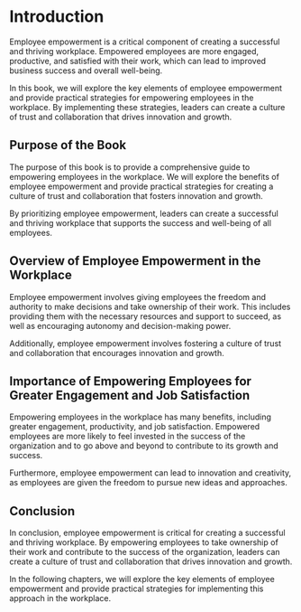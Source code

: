 Introduction
============

Employee empowerment is a critical component of creating a successful and thriving workplace. Empowered employees are more engaged, productive, and satisfied with their work, which can lead to improved business success and overall well-being.

In this book, we will explore the key elements of employee empowerment and provide practical strategies for empowering employees in the workplace. By implementing these strategies, leaders can create a culture of trust and collaboration that drives innovation and growth.

Purpose of the Book
-------------------

The purpose of this book is to provide a comprehensive guide to empowering employees in the workplace. We will explore the benefits of employee empowerment and provide practical strategies for creating a culture of trust and collaboration that fosters innovation and growth.

By prioritizing employee empowerment, leaders can create a successful and thriving workplace that supports the success and well-being of all employees.

Overview of Employee Empowerment in the Workplace
-------------------------------------------------

Employee empowerment involves giving employees the freedom and authority to make decisions and take ownership of their work. This includes providing them with the necessary resources and support to succeed, as well as encouraging autonomy and decision-making power.

Additionally, employee empowerment involves fostering a culture of trust and collaboration that encourages innovation and growth.

Importance of Empowering Employees for Greater Engagement and Job Satisfaction
------------------------------------------------------------------------------

Empowering employees in the workplace has many benefits, including greater engagement, productivity, and job satisfaction. Empowered employees are more likely to feel invested in the success of the organization and to go above and beyond to contribute to its growth and success.

Furthermore, employee empowerment can lead to innovation and creativity, as employees are given the freedom to pursue new ideas and approaches.

Conclusion
----------

In conclusion, employee empowerment is critical for creating a successful and thriving workplace. By empowering employees to take ownership of their work and contribute to the success of the organization, leaders can create a culture of trust and collaboration that drives innovation and growth.

In the following chapters, we will explore the key elements of employee empowerment and provide practical strategies for implementing this approach in the workplace.
